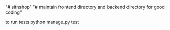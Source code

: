 "# sitnshop" 
"# maintain frontend directory and backend directory for good coding"

to run tests
python manage.py test
